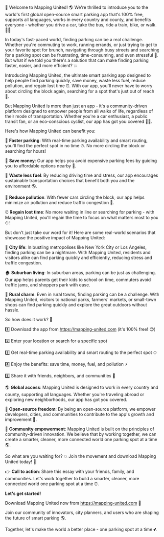 🚀 Welcome to Mapping United! 🌎 We're thrilled to introduce you to the world's first global open-source smart parking app that's 100% free, supports all languages, works in every country and county, and benefits everyone - whether you drive a car, take the bus, ride a train, bike, or walk. 🚶‍♀️

In today's fast-paced world, finding parking can be a real challenge. Whether you're commuting to work, running errands, or just trying to get to your favorite spot for brunch, navigating through busy streets and searching for a parking spot can be frustrating, time-consuming, and even stressful 🤯. But what if we told you there's a solution that can make finding parking faster, easier, and more efficient? 💥

Introducing Mapping United, the ultimate smart parking app designed to help people find parking quickly, save money, waste less fuel, reduce pollution, and regain lost time ⏰. With our app, you'll never have to worry about circling the block again, searching for a spot that's just out of reach 📍.

But Mapping United is more than just an app - it's a community-driven platform designed to empower people from all walks of life, regardless of their mode of transportation. Whether you're a car enthusiast, a public transit fan, or an eco-conscious cyclist, our app has got you covered 🚴‍♂️.

Here's how Mapping United can benefit you:

🚗 **Faster parking**: With real-time parking availability and smart routing, you'll find the perfect spot in no time ⏱. No more circling the block or searching for hours!

💸 **Save money**: Our app helps you avoid expensive parking fees by guiding you to affordable options nearby 💸.

🚗 **Waste less fuel**: By reducing driving time and stress, our app encourages sustainable transportation choices that benefit both you and the environment 🌎.

🔴 **Reduce pollution**: With fewer cars circling the block, our app helps minimize air pollution and reduce traffic congestion 🚫.

⏰ **Regain lost time**: No more waiting in line or searching for parking - with Mapping United, you'll regain the time to focus on what matters most to you ⏱!

But don't just take our word for it! Here are some real-world scenarios that showcase the positive impact of Mapping United:

🌆 **City life**: In bustling metropolises like New York City or Los Angeles, finding parking can be a nightmare. With Mapping United, residents and visitors alike can find parking quickly and efficiently, reducing stress and traffic congestion.

🏠 **Suburban living**: In suburban areas, parking can be just as challenging. Our app helps parents get their kids to school on time, commuters avoid traffic jams, and shoppers park with ease.

🌳 **Rural charm**: Even in rural towns, finding parking can be a challenge. With Mapping United, visitors to national parks, farmers' markets, or small-town shops can find parking quickly and explore the great outdoors without hassle.

So how does it work? 🤔

1️⃣ Download the app from https://mapping-united.com (it's 100% free! 😊)

2️⃣ Enter your location or search for a specific spot

3️⃣ Get real-time parking availability and smart routing to the perfect spot ⏱

4️⃣ Enjoy the benefits: save time, money, fuel, and pollution ⚡️

5️⃣ Share it with friends, neighbors, and communities 🤝

🌎 **Global access**: Mapping United is designed to work in every country and county, supporting all languages. Whether you're traveling abroad or exploring new neighborhoods, our app has got you covered.

💪 **Open-source freedom**: By being an open-source platform, we empower developers, cities, and communities to contribute to the app's growth and improvement 🚀.

🌈 **Community empowerment**: Mapping United is built on the principles of community-driven innovation. We believe that by working together, we can create a smarter, cleaner, more connected world one parking spot at a time 🌎.

So what are you waiting for? 💥 Join the movement and download Mapping United today! 📲

👉 **Call to action**: Share this essay with your friends, family, and communities. Let's work together to build a smarter, cleaner, more connected world one parking spot at a time ⏰.

**Let's get started!**

Download Mapping United now from https://mapping-united.com 📲

Join our community of innovators, city planners, and users who are shaping the future of smart parking 🌎.

Together, let's make the world a better place - one parking spot at a time 💕.